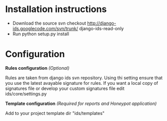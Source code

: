 # Installation instructions #

  * Download the source svn checkout http://django-ids.googlecode.com/svn/trunk/ django-ids-read-only
  * Run python setup.py install

# Configuration #

**Rules configuration** _(Optional)_

Rules are taken from django ids svn repository. Using thi setting ensure that you use the latest avayable signature for rules. If you want a local copy of signatures file or develop your custom signatures file edit ids/core/settings.py

**Template configuration** _(Required for reports and Honeypot application)_

Add to your project template dir "ids/templates"